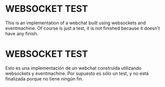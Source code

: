 WEBSOCKET TEST
==============

This is an implementation of a webchat built using websockets and eventmachine.
Of course is just a test, it is not finished because it doesn't have any finish.


WEBSOCKET TEST
==============

Esto es una implementación de un webchat construída utilizando websockets y eventmachine.
Por supuesto es sólo un test, y no está finalizada porque no tiene ningún fin.